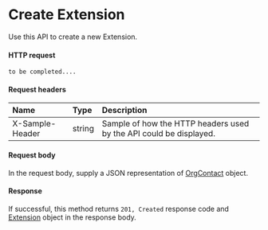 # Create Extension

Use this API to create a new Extension.
#### HTTP request
```http
to be completed....
```
#### Request headers
| Name       | Type | Description|
|:---------------|:--------|:----------|
| X-Sample-Header  | string  | Sample of how the HTTP headers used by the API could be displayed.|

#### Request body
In the request body, supply a JSON representation of [OrgContact]('../api/orgcontact.md') object.


#### Response
If successful, this method returns `201, Created` response code and [Extension](../resources/extension.md) object in the response body.
